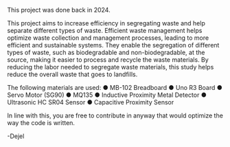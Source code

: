 This project was done back in 2024.


This project aims to increase efficiency in segregating waste and help separate different types of waste. Efficient waste management helps optimize waste collection and management processes, leading to more efficient and sustainable systems. They enable the segregation of different types of waste, such as biodegradable and non-biodegradable, at the source, making it easier to process and recycle the waste materials. By reducing the labor needed to segregate waste materials, this study helps reduce the overall waste that goes to landfills. 

The following materials are used:
●	MB-102 Breadboard
●	Uno R3 Board
●	Servo Motor (SG90)
●	MQ135
●	Inductive Proximity Metal Detector
●	Ultrasonic HC SR04 Sensor
●	Capacitive Proximity Sensor


In line with this, you are free to contribute in anyway that would optimize the way the code is written.

-Dejel
